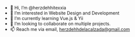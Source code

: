 - 👋 Hi, I’m @herzdehhitexxia
- 👀 I’m interested in Website Design and Development
- 🌱 I’m currently learning Vue.js & Yii
- 💞️ I’m looking to collaborate on multiple projects.
- 📫 Reach me via email, herzdehhdelacalzada@gmail.com

<!---
herzdehhitexxia/herzdehhitexxia is a ✨ special ✨ repository because its `README.md` (this file) appears on your GitHub profile.
You can click the Preview link to take a look at your changes.
--->
